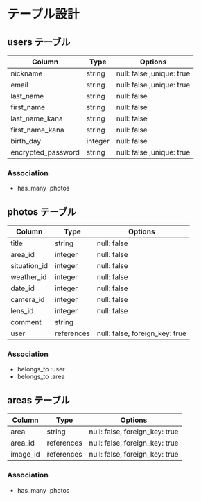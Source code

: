 # テーブル設計

## users テーブル

| Column             | Type    | Options                   |
| ------------------ | ------- | ------------------------- |
| nickname           | string  | null: false ,unique: true |
| email              | string  | null: false ,unique: true |
| last_name          | string  | null: false               |
| first_name         | string  | null: false               |
| last_name_kana     | string  | null: false               |
| first_name_kana    | string  | null: false               |
| birth_day          | integer | null: false               |
| encrypted_password | string  | null: false ,unique: true |

### Association

- has_many :photos

## photos テーブル

| Column        | Type       | Options                        |
| ------------- | ---------- | ------------------------------ |
| title         | string     | null: false                    |
| area_id       | integer    | null: false                    |
| situation_id  | integer    | null: false                    |
| weather_id    | integer    | null: false                    |
| date_id       | integer    | null: false                    |
| camera_id     | integer    | null: false                    |
| lens_id       | integer    | null: false                    |
| comment       | string     |                                |
| user          | references | null: false, foreign_key: true |

### Association

- belongs_to :user
- belongs_to :area

## areas テーブル

| Column   | Type       | Options                        |
| -------- | ---------- | ------------------------------ |
| area     | string     | null: false, foreign_key: true |
| area_id  | references | null: false, foreign_key: true |
| image_id | references | null: false, foreign_key: true |

### Association

- has_many :photos
